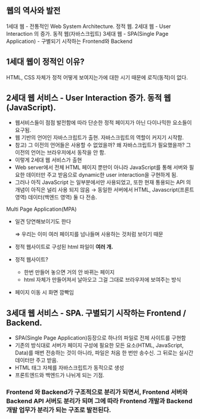 ## 웹의 역사와 발전

1세대 웹 - 전통적인 Web System Architecture. 정적 웹.
2세대 웹 - User Interaction 의 증가. 동적 웹(자바스크립트)
3세대 웹 - SPA(Single Page Application) - 구별되기 시작하는 Frontend와 Backend


## 1세대 웹이 정적인 이유? 

HTML, CSS 자체가 정적 
어떻게 보여지는가에 대한 시기 때문에 로직(동적)이 없다.


## 2세대 웹 서비스 - User Interaction 증가. 동적 웹 (JavaScript).

- 웹서비스들이 점점 발전함에 따라 단순한 정적 페이지가 아닌 다이나믹한 요소들이 요구됨.
- 웹 기반의 언어인 자바스크립트가 출현. 자바스크립트의 역할이 커지기 시작함.
- 참고) 그 이전의 언어들은 사용할 수 없었을까? 왜 자바스크립트가 필요했을까?
  그 이전의 언어는 브라우저에서 동작을 안 함.
- 이렇게 2세대 웹 서비스가 출현
- Web server에서 전체 HTML 페이지 뿐만이 아니라 JavaScript를 통해 서버와 필요한 데이터만 주고 받음으로 dynamic한 user interaction을 구현하게 됨.
- 그러나 아직 JavaScript 는 일부분에서만 사용되었고, 또한 현재 통용되는 API 의 개념이 아직은 널리 사용 되지 않음 → 동일한 서버에서 HTML, Javascript(프론트 영역) 데이터(백엔드 영역) 둘 다 전송.


 Multi Page Application(MPA)

 - 일견 당연해보이기도 한다
    
    ⇒ 우리는 이미 여러 페이지를 넘나들며 사용하는 것처럼 보이기 때문
    
- 정적 웹사이트로 구성된 html 파일이 **여러 개.**
- 정적 웹사이트?
    - 한번 만들어 놓으면 거의 안 바뀌는 페이지
    - html 자체가 만들어져서 날아오고 그걸 그대로 브라우저에 보여주는 방식
- 페이지 이동 시 화면 깜빡임 


## 3세대 웹 서비스 - SPA. 구별되기 시작하는 Frontend / Backend.

- SPA(Single Page Application)등장으로 하나의 파일로 전체 사이트를 구현함
- 기존의 방식대로 서버가 페이지 구성에 필요한 모든 요소(HTML, JavaScript, Data)를 매번 전송하는 것이 아니라, 파일은 처음 한 번만 송수신. 그 뒤로는 실시간 데이터만 주고 받음.
- HTML 태그 자체를 자바스크립트가 동적으로 생성
- 프론트엔드와 백엔드가 나뉘게 되는 기점.

### Frontend 와 Backend가 구조적으로 분리가 되면서, Frontend 서버와 Backend API 서버도 분리가 되며 그에 따라 Frontend 개발과 Backend 개발 업무가 분리가 되는 구조로 발전된다.